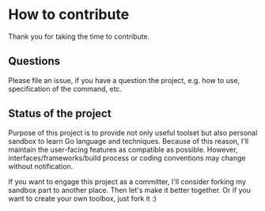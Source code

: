 # How to contribute

Thank you for taking the time to contribute.

## Questions

Please file an issue, if you have a question the project, e.g. how to use, specification of the command, etc.

## Status of the project

Purpose of this project is to provide not only useful toolset but also personal sandbox to learn Go language and techniques.
Because of this reason, I'll maintain the user-facing features as compatible as possible. However, interfaces/frameworks/build process or coding conventions may change without notification.

If you want to engage this project as a committer, I'll consider forking my sandbox part to another place. Then let's make it better together.
Or if you want to create your own toolbox, just fork it :)

